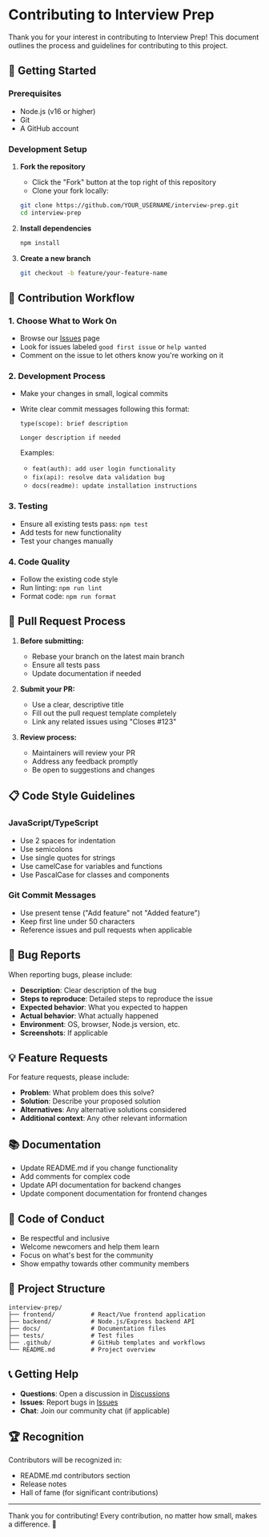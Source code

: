 # Contributing to Interview Prep

Thank you for your interest in contributing to Interview Prep! This document outlines the process and guidelines for contributing to this project.

## 🚀 Getting Started

### Prerequisites

- Node.js (v16 or higher)
- Git
- A GitHub account

### Development Setup

1. **Fork the repository**
   - Click the "Fork" button at the top right of this repository
   - Clone your fork locally:

   ```bash
   git clone https://github.com/YOUR_USERNAME/interview-prep.git
   cd interview-prep
   ```

2. **Install dependencies**

   ```bash
   npm install
   ```

3. **Create a new branch**
   ```bash
   git checkout -b feature/your-feature-name
   ```

## 📝 Contribution Workflow

### 1. Choose What to Work On

- Browse our [Issues](../../issues) page
- Look for issues labeled `good first issue` or `help wanted`
- Comment on the issue to let others know you're working on it

### 2. Development Process

- Make your changes in small, logical commits
- Write clear commit messages following this format:

  ```
  type(scope): brief description

  Longer description if needed
  ```

  Examples:
  - `feat(auth): add user login functionality`
  - `fix(api): resolve data validation bug`
  - `docs(readme): update installation instructions`

### 3. Testing

- Ensure all existing tests pass: `npm test`
- Add tests for new functionality
- Test your changes manually

### 4. Code Quality

- Follow the existing code style
- Run linting: `npm run lint`
- Format code: `npm run format`

## 🔄 Pull Request Process

1. **Before submitting:**
   - Rebase your branch on the latest main branch
   - Ensure all tests pass
   - Update documentation if needed

2. **Submit your PR:**
   - Use a clear, descriptive title
   - Fill out the pull request template completely
   - Link any related issues using "Closes #123"

3. **Review process:**
   - Maintainers will review your PR
   - Address any feedback promptly
   - Be open to suggestions and changes

## 📋 Code Style Guidelines

### JavaScript/TypeScript

- Use 2 spaces for indentation
- Use semicolons
- Use single quotes for strings
- Use camelCase for variables and functions
- Use PascalCase for classes and components

### Git Commit Messages

- Use present tense ("Add feature" not "Added feature")
- Keep first line under 50 characters
- Reference issues and pull requests when applicable

## 🐛 Bug Reports

When reporting bugs, please include:

- **Description**: Clear description of the bug
- **Steps to reproduce**: Detailed steps to reproduce the issue
- **Expected behavior**: What you expected to happen
- **Actual behavior**: What actually happened
- **Environment**: OS, browser, Node.js version, etc.
- **Screenshots**: If applicable

## 💡 Feature Requests

For feature requests, please include:

- **Problem**: What problem does this solve?
- **Solution**: Describe your proposed solution
- **Alternatives**: Any alternative solutions considered
- **Additional context**: Any other relevant information

## 📚 Documentation

- Update README.md if you change functionality
- Add comments for complex code
- Update API documentation for backend changes
- Update component documentation for frontend changes

## 🤝 Code of Conduct

- Be respectful and inclusive
- Welcome newcomers and help them learn
- Focus on what's best for the community
- Show empathy towards other community members

## 🎯 Project Structure

```
interview-prep/
├── frontend/          # React/Vue frontend application
├── backend/           # Node.js/Express backend API
├── docs/              # Documentation files
├── tests/             # Test files
├── .github/           # GitHub templates and workflows
└── README.md          # Project overview
```

## 📞 Getting Help

- **Questions**: Open a discussion in [Discussions](../../discussions)
- **Issues**: Report bugs in [Issues](../../issues)
- **Chat**: Join our community chat (if applicable)

## 🏆 Recognition

Contributors will be recognized in:

- README.md contributors section
- Release notes
- Hall of fame (for significant contributions)

---

Thank you for contributing! Every contribution, no matter how small, makes a difference. 🙏

